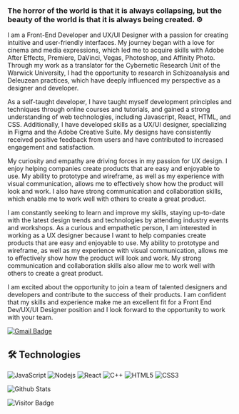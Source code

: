 ### The horror of the world is that it is always collapsing, but the beauty of the world is that it is always being created. ⚙

I am a Front-End Developer and UX/UI Designer with a passion for creating intuitive and user-friendly interfaces. My journey began with a love for cinema and media expressions, which led me to acquire skills with Adobe After Effects, Premiere, DaVinci, Vegas, Photoshop, and Affinity Photo. Through my work as a translator for the Cybernetic Research Unit of the Warwick University, I had the opportunity to research in Schizoanalysis and Deleuzean practices, which have deeply influenced my perspective as a designer and developer.

As a self-taught developer, I have taught myself development principles and techniques through online courses and tutorials, and gained a strong understanding of web technologies, including Javascript, React, HTML, and CSS. Additionally, I have developed skills as a UX/UI designer, specializing in Figma and the Adobe Creative Suite. My designs have consistently received positive feedback from users and have contributed to increased engagement and satisfaction.

My curiosity and empathy are driving forces in my passion for UX design. I enjoy helping companies create products that are easy and enjoyable to use. My ability to prototype and wireframe, as well as my experience with visual communication, allows me to effectively show how the product will look and work. I also have strong communication and collaboration skills, which enable me to work well with others to create a great product.

I am constantly seeking to learn and improve my skills, staying up-to-date with the latest design trends and technologies by attending industry events and workshops. As a curious and empathetic person, I am interested in working as a UX designer because I want to help companies create products that are easy and enjoyable to use. My ability to prototype and wireframe, as well as my experience with visual communication, allows me to effectively show how the product will look and work. My strong communication and collaboration skills also allow me to work well with others to create a great product.

I am excited about the opportunity to join a team of talented designers and developers and contribute to the success of their products. I am confident that my skills and experience make me an excellent fit for a Front End Dev/UX/UI Designer position and I look forward to the opportunity to work with your team.

[![Gmail Badge](https://img.shields.io/badge/-guilhermerfc.contato@gmail.com-c14438?style=flat-square&logo=Gmail&logoColor=white&link=mailto:guilhermerfc.contato@gmail.com)](mailto:guilhermerfc.contato@gmail.com)

## 🛠 Technologies

![JavaScript](https://img.shields.io/badge/-JavaScript-black?style=flat-square&logo=javascript)
![Nodejs](https://img.shields.io/badge/-Nodejs-black?style=flat-square&logo=Node.js)
![React](https://img.shields.io/badge/-React-black?style=flat-square&logo=react)
![C++](https://img.shields.io/badge/-C++-00599C?style=flat-square&logo=c)
![HTML5](https://img.shields.io/badge/-HTML5-E34F26?style=flat-square&logo=html5&logoColor=white)
![CSS3](https://img.shields.io/badge/-CSS3-1572B6?style=flat-square&logo=css3)

![Github Stats](https://github-readme-stats.vercel.app/api?username=sentidofront&count_private=true&show_icons=true&include_all_commits=true)

![Visitor Badge](https://visitor-badge.laobi.icu/badge?page_id=sentidofront.sentidofront)
